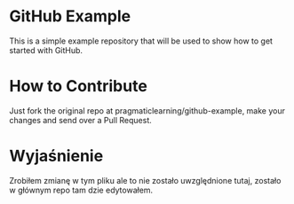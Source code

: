 GitHub Example
==============

This is a simple example repository that will be used to show how to get started with GitHub.

How to Contribute
=================

Just fork the original repo at pragmaticlearning/github-example, make your changes and send over a Pull Request.

Wyjaśnienie
============

Zrobiłem zmianę w tym pliku ale to nie zostało uwzględnione tutaj, zostało w głównym repo tam dzie edytowałem.

